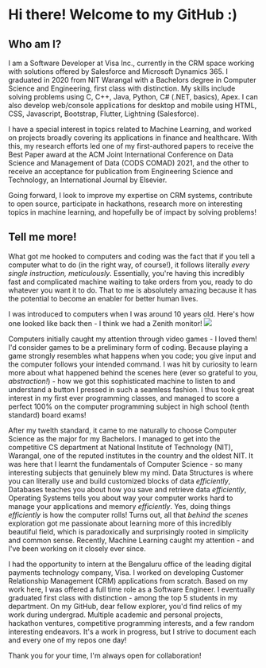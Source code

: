 # Hi there! Welcome to my GitHub :)

## Who am I?
I am a Software Developer at Visa Inc., currently in the CRM space working with solutions offered by Salesforce and Microsoft Dynamics 365. I graduated in 2020 from NIT Warangal with a Bachelors degree in Computer Science and Engineering, first class with distinction. My skills include solving problems using C, C++, Java, Python, C# (.NET, basics), Apex. I can also develop web/console applications for desktop and mobile using HTML, CSS, Javascript, Bootstrap, Flutter, Lightning (Salesforce). 

I have a special interest in topics related to Machine Learning, and worked on projects broadly covering its applications in finance and healthcare. With this, my research efforts led one of my first-authored papers to receive the Best Paper award at the ACM Joint International Conference on Data Science and Management of Data (CODS COMAD) 2021, and the other to receive an acceptance for publication from Engineering Science and Technology, an International Journal by Elsevier.

Going forward, I look to improve my expertise on CRM systems, contribute to open source, participate in hackathons, research more on interesting topics in machine learning, and hopefully be of impact by solving problems!

## Tell me more!
What got me hooked to computers and coding was the fact that if you tell a computer what to do (in the right way, of course!), it follows literally *every single instruction, meticulously*. Essentially, you're having this incredibly fast and complicated machine waiting to take orders from you, ready to do whatever you want it to do. That to me is absolutely amazing because it has the potential to become an enabler for better human lives.

I was introduced to computers when I was around 10 years old. Here's how one looked like back then - I think we had a Zenith monitor!
![](https://4.imimg.com/data4/RQ/PS/MY-25091456/how-to-donate-computer-1-500x500.jpg)

Computers initially caught my attention through video games - I loved them! I'd consider games to be a preliminary form of coding. Because playing a game strongly resembles what happens when you code; you give input and the computer follows your intended command. I was hit by curiosity to learn more about what happened behind the scenes here (ever so grateful to you, *abstraction!*) - how we got this sophisticated machine to listen to and understand a button I pressed in such a seamless fashion. I thus took great interest in my first ever programming classes, and managed to score a perfect 100% on the computer programming subject in high school (tenth standard) board exams!

After my twelth standard, it came to me naturally to choose Computer Science as the major for my Bachelors. I managed to get into the competitive CS department at National Institute of Technology (NIT), Warangal, one of the reputed institutes in the country and the oldest NIT. It was here that I learnt the fundamentals of Computer Science - so many interesting subjects that genuinely blew my mind. Data Structures is where you can literally use and build customized blocks of data *efficiently*, Databases teaches you about how you save and retrieve data *efficiently*, Operating Systems tells you about way your computer works hard to manage your applications and memory *efficiently*. Yes, doing things *efficiently* is how the computer rolls! Turns out, all that *behind the scenes* exploration got me passionate about learning more of this incredibly beautiful field, which is paradoxically and surprisingly rooted in simplicity and common sense. Recently, Machine Learning caught my attention - and I've been working on it closely ever since. 

I had the opportunity to intern at the Bengaluru office of the leading digital payments technology company, Visa. I worked on developing Customer Relationship Management (CRM) applications from scratch. Based on my work here, I was offered a full time role as a Software Engineer. I eventually graduated first class with distinction - among the top 5 students in my department. On my GitHub, dear fellow explorer, you'd find relics of my work during undergrad. Multiple academic and personal projects, hackathon ventures, competitive programming interests, and a few random interesting endeavors. It's a work in progress, but I strive to document each and every one of my repos one day!

Thank you for your time, I'm always open for collaboration!

<!--
**Prahlad-K/Prahlad-K** is a ✨ _special_ ✨ repository because its `README.md` (this file) appears on your GitHub profile.

Here are some ideas to get you started:

- 🔭 I’m currently working on ...
- 🌱 I’m currently learning ...
- 👯 I’m looking to collaborate on ...
- 🤔 I’m looking for help with ...
- 💬 Ask me about ...
- 📫 How to reach me: ...
- 😄 Pronouns: ...
- ⚡ Fun fact: ...
-->
